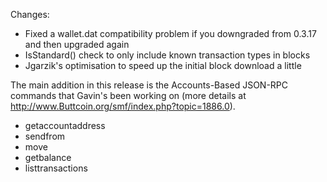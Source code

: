 Changes:
* Fixed a wallet.dat compatibility problem if you downgraded from 0.3.17 and then upgraded again
* IsStandard() check to only include known transaction types in blocks
* Jgarzik's optimisation to speed up the initial block download a little

The main addition in this release is the Accounts-Based JSON-RPC commands that Gavin's been working on (more details at http://www.Buttcoin.org/smf/index.php?topic=1886.0).  
* getaccountaddress
* sendfrom
* move
* getbalance
* listtransactions

